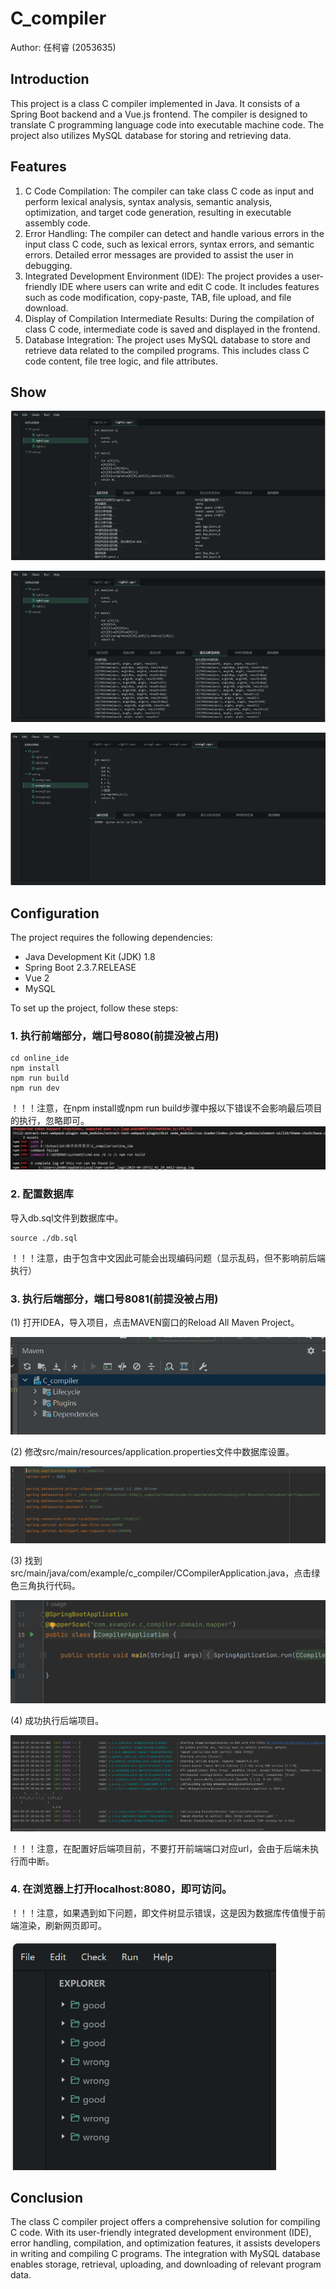 # C_compiler

Author: 任柯睿 (2053635)

## Introduction

This project is a class C compiler implemented in Java. It consists of a Spring Boot backend and a Vue.js frontend. The compiler is designed to translate C programming language code into executable machine code. The project also utilizes MySQL database for storing and retrieving data.

## Features

1. C Code Compilation: The compiler can take class C code as input and perform lexical analysis, syntax analysis, semantic analysis, optimization, and target code generation, resulting in executable assembly code.
2. Error Handling: The compiler can detect and handle various errors in the input class C code, such as lexical errors, syntax errors, and semantic errors. Detailed error messages are provided to assist the user in debugging.
3. Integrated Development Environment (IDE): The project provides a user-friendly IDE where users can write and edit C code. It includes features such as code modification, copy-paste, TAB, file upload, and file download.
4. Display of Compilation Intermediate Results: During the compilation of class C code, intermediate code is saved and displayed in the frontend.
5. Database Integration: The project uses MySQL database to store and retrieve data related to the compiled programs. This includes class C code content, file tree logic, and file attributes.

## Show

![image-20230529201454182](./asset/show1.png)

![image-20230529202024178](./asset/show2.png)

![image-20230529202039245](./asset/show3.png)

## Configuration

The project requires the following dependencies:

- Java Development Kit (JDK) 1.8
- Spring Boot 2.3.7.RELEASE
- Vue 2 
- MySQL

To set up the project, follow these steps:

### 1. 执行前端部分，端口号8080(前提没被占用)

```
cd online_ide
npm install
npm run build
npm run dev
```
！！！注意，在npm install或npm run build步骤中报以下错误不会影响最后项目的执行，忽略即可。 
![image-20230529200759749](./asset/front-out.png)

### 2. 配置数据库

导入db.sql文件到数据库中。

```
source ./db.sql
```

！！！注意，由于包含中文因此可能会出现编码问题（显示乱码，但不影响前后端执行）

### 3. 执行后端部分，端口号8081(前提没被占用)

(1) 打开IDEA，导入项目，点击MAVEN窗口的Reload All Maven Project。

![image-20230529200147676](./asset/back-out.png)

(2) 修改src/main/resources/application.properties文件中数据库设置。

![image-20230529210857684](./asset/back-out2.png)

(3) 找到src/main/java/com/example/c_compiler/CCompilerApplication.java，点击绿色三角执行代码。

![image-20230529200430409](./asset/back-out3.png)

(4) 成功执行后端项目。

![image-20230529200505559](./asset/back-out4.png)

！！！注意，在配置好后端项目前，不要打开前端端口对应url，会由于后端未执行而中断。

### 4. 在浏览器上打开localhost:8080，即可访问。

！！！注意，如果遇到如下问题，即文件树显示错误，这是因为数据库传值慢于前端渲染，刷新网页即可。

<img src="./asset/web.png" alt="image-20230529201231018" style="zoom:67%;" />




## Conclusion

The class C compiler project offers a comprehensive solution for  compiling C code. With its user-friendly integrated development  environment (IDE), error handling, compilation, and optimization  features, it assists developers in writing and compiling C programs. The integration with MySQL database enables storage, retrieval, uploading,  and downloading of relevant program data.
